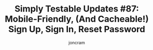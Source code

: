 ---
layout: default
title: "Simply Testable Updates #87: Mobile-Friendly, (And Cacheable!) Sign Up, Sign In, Reset Password"
author: joncram
newsletter:
    issue_number: 87th
    url: https://us5.campaign-archive1.com/?u=ac75e33d993d2b502e333ddd0&amp;id=ec1faa0ef3
    highlights:
        - Mobile-friendly sign up, sign in and reset password pages
        - Cacheable re-built pages
    closing_sentence: Expect the next newsletter in a week from now on 7 May 2014
---